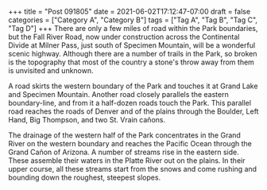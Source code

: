 +++
title = "Post 091805"
date = 2021-06-02T17:12:47-07:00
draft = false
categories = ["Category A", "Category B"]
tags = ["Tag A", "Tag B", "Tag C", "Tag D"]
+++
There are only a few miles of road within the Park boundaries, but the Fall River Road, now under construction across the Continental Divide at Milner Pass, just south of Specimen Mountain, will be a wonderful scenic highway. Although there are a number of trails in the Park, so broken is the topography that most of the country a stone's throw away from them is unvisited and unknown.

A road skirts the western boundary of the Park and touches it at Grand Lake and Specimen Mountain. Another road closely parallels the eastern boundary-line, and from it a half-dozen roads touch the Park. This parallel road reaches the roads of Denver and of the plains through the Boulder, Left Hand, Big Thompson, and two St. Vrain cañons.

The drainage of the western half of the Park concentrates in the Grand River on the western boundary and reaches the Pacific Ocean through the Grand Cañon of Arizona. A number of streams rise in the eastern side. These assemble their waters in the Platte River out on the plains. In their upper course, all these streams start from the snows and come rushing and bounding down the roughest, steepest slopes.
